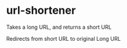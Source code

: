 # url-shortener

Takes a long URL, and returns a short URL

Redirects from short URL to original Long URL
